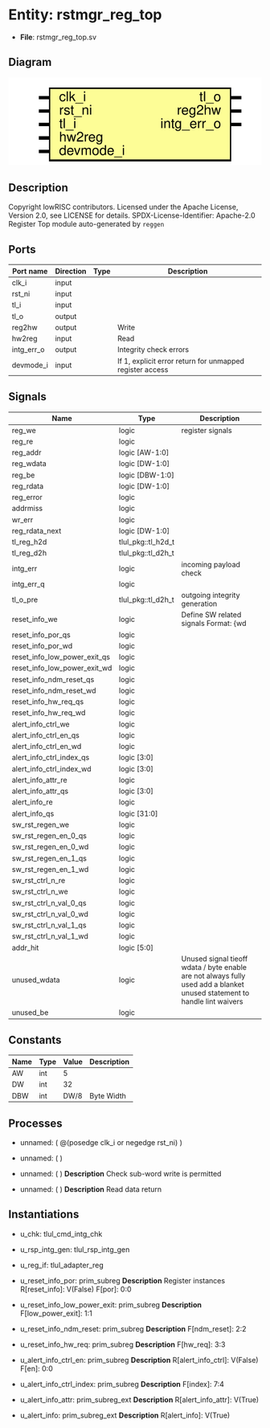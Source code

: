 # Entity: rstmgr_reg_top

- **File**: rstmgr_reg_top.sv
## Diagram

![Diagram](rstmgr_reg_top.svg "Diagram")
## Description

Copyright lowRISC contributors.
 Licensed under the Apache License, Version 2.0, see LICENSE for details.
 SPDX-License-Identifier: Apache-2.0
 Register Top module auto-generated by `reggen`
 
## Ports

| Port name  | Direction | Type | Description                                              |
| ---------- | --------- | ---- | -------------------------------------------------------- |
| clk_i      | input     |      |                                                          |
| rst_ni     | input     |      |                                                          |
| tl_i       | input     |      |                                                          |
| tl_o       | output    |      |                                                          |
| reg2hw     | output    |      | Write                                                    |
| hw2reg     | input     |      | Read                                                     |
| intg_err_o | output    |      | Integrity check errors                                   |
| devmode_i  | input     |      | If 1, explicit error return for unmapped register access |
## Signals

| Name                         | Type               | Description                                                                                                               |
| ---------------------------- | ------------------ | ------------------------------------------------------------------------------------------------------------------------- |
| reg_we                       | logic              | register signals                                                                                                          |
| reg_re                       | logic              |                                                                                                                           |
| reg_addr                     | logic [AW-1:0]     |                                                                                                                           |
| reg_wdata                    | logic [DW-1:0]     |                                                                                                                           |
| reg_be                       | logic [DBW-1:0]    |                                                                                                                           |
| reg_rdata                    | logic [DW-1:0]     |                                                                                                                           |
| reg_error                    | logic              |                                                                                                                           |
| addrmiss                     | logic              |                                                                                                                           |
| wr_err                       | logic              |                                                                                                                           |
| reg_rdata_next               | logic [DW-1:0]     |                                                                                                                           |
| tl_reg_h2d                   | tlul_pkg::tl_h2d_t |                                                                                                                           |
| tl_reg_d2h                   | tlul_pkg::tl_d2h_t |                                                                                                                           |
| intg_err                     | logic              | incoming payload check                                                                                                    |
| intg_err_q                   | logic              |                                                                                                                           |
| tl_o_pre                     | tlul_pkg::tl_d2h_t | outgoing integrity generation                                                                                             |
| reset_info_we                | logic              | Define SW related signals Format: <reg>_<field>_{wd|we|qs} or <reg>_{wd|we|qs} if field == 1 or 0                         |
| reset_info_por_qs            | logic              |                                                                                                                           |
| reset_info_por_wd            | logic              |                                                                                                                           |
| reset_info_low_power_exit_qs | logic              |                                                                                                                           |
| reset_info_low_power_exit_wd | logic              |                                                                                                                           |
| reset_info_ndm_reset_qs      | logic              |                                                                                                                           |
| reset_info_ndm_reset_wd      | logic              |                                                                                                                           |
| reset_info_hw_req_qs         | logic              |                                                                                                                           |
| reset_info_hw_req_wd         | logic              |                                                                                                                           |
| alert_info_ctrl_we           | logic              |                                                                                                                           |
| alert_info_ctrl_en_qs        | logic              |                                                                                                                           |
| alert_info_ctrl_en_wd        | logic              |                                                                                                                           |
| alert_info_ctrl_index_qs     | logic [3:0]        |                                                                                                                           |
| alert_info_ctrl_index_wd     | logic [3:0]        |                                                                                                                           |
| alert_info_attr_re           | logic              |                                                                                                                           |
| alert_info_attr_qs           | logic [3:0]        |                                                                                                                           |
| alert_info_re                | logic              |                                                                                                                           |
| alert_info_qs                | logic [31:0]       |                                                                                                                           |
| sw_rst_regen_we              | logic              |                                                                                                                           |
| sw_rst_regen_en_0_qs         | logic              |                                                                                                                           |
| sw_rst_regen_en_0_wd         | logic              |                                                                                                                           |
| sw_rst_regen_en_1_qs         | logic              |                                                                                                                           |
| sw_rst_regen_en_1_wd         | logic              |                                                                                                                           |
| sw_rst_ctrl_n_re             | logic              |                                                                                                                           |
| sw_rst_ctrl_n_we             | logic              |                                                                                                                           |
| sw_rst_ctrl_n_val_0_qs       | logic              |                                                                                                                           |
| sw_rst_ctrl_n_val_0_wd       | logic              |                                                                                                                           |
| sw_rst_ctrl_n_val_1_qs       | logic              |                                                                                                                           |
| sw_rst_ctrl_n_val_1_wd       | logic              |                                                                                                                           |
| addr_hit                     | logic [5:0]        |                                                                                                                           |
| unused_wdata                 | logic              | Unused signal tieoff wdata / byte enable are not always fully used add a blanket unused statement to handle lint waivers  |
| unused_be                    | logic              |                                                                                                                           |
## Constants

| Name | Type | Value | Description |
| ---- | ---- | ----- | ----------- |
| AW   | int  | 5     |             |
| DW   | int  | 32    |             |
| DBW  | int  | DW/8  | Byte Width  |
## Processes
- unnamed: ( @(posedge clk_i or negedge rst_ni) )
- unnamed: (  )
- unnamed: (  )
**Description**
Check sub-word write is permitted

- unnamed: (  )
**Description**
Read data return

## Instantiations

- u_chk: tlul_cmd_intg_chk
- u_rsp_intg_gen: tlul_rsp_intg_gen
- u_reg_if: tlul_adapter_reg
- u_reset_info_por: prim_subreg
**Description**
Register instances
R[reset_info]: V(False)
F[por]: 0:0

- u_reset_info_low_power_exit: prim_subreg
**Description**
F[low_power_exit]: 1:1

- u_reset_info_ndm_reset: prim_subreg
**Description**
F[ndm_reset]: 2:2

- u_reset_info_hw_req: prim_subreg
**Description**
F[hw_req]: 3:3

- u_alert_info_ctrl_en: prim_subreg
**Description**
R[alert_info_ctrl]: V(False)
F[en]: 0:0

- u_alert_info_ctrl_index: prim_subreg
**Description**
F[index]: 7:4

- u_alert_info_attr: prim_subreg_ext
**Description**
R[alert_info_attr]: V(True)

- u_alert_info: prim_subreg_ext
**Description**
R[alert_info]: V(True)

